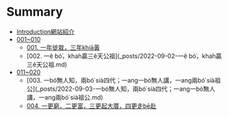 # Summary
* [Introduction網站紹介](index.md)
* [001~010]()
    * [001. 一年徙栽，三年khiā黃](_posts/2022-09-01-一年徙栽，三年khiā黃writing.md)
    * [002. 一ê bó͘，khah贏三ê天公祖](_posts/2022-09-02-一ê bó͘，khah贏三ê天公祖.md)
* [011~020]()
    * [003. 一bó͘無人知，兩bó͘ sià四代；一ang一bó͘無人講，一ang兩bó͘ sià祖公](_posts/2022-09-03-一bó͘無人知，兩bó͘ sià四代；一ang一bó͘無人講，一ang兩bó͘ sià祖公.md)
    * [004. 一更窮，二更富，三更起大厝，四更走bē赴](_posts/2022-09-04-一更窮，二更富，三更起大厝，四更走bē赴.md)